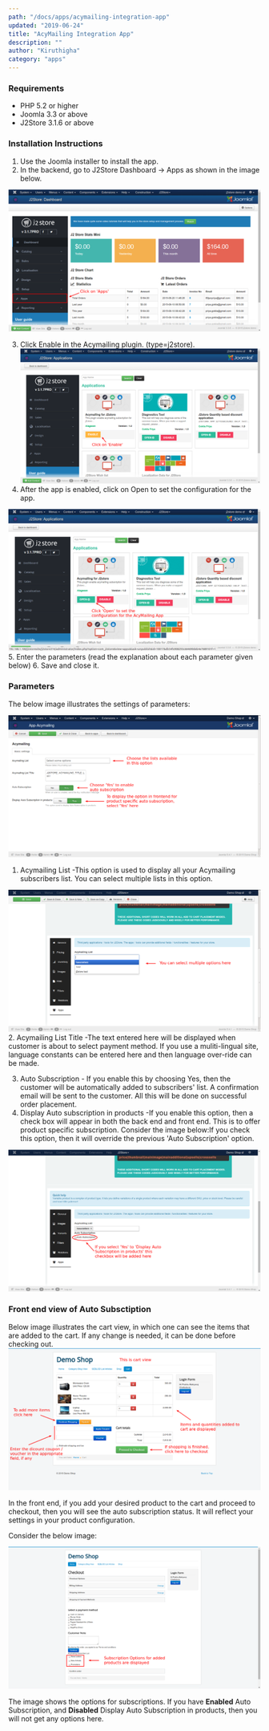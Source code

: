 ```yaml
---
path: "/docs/apps/acymailing-integration-app"
updated: "2019-06-24"
title: "AcyMailing Integration App"
description: ""
author: "Kiruthigha"
category: "apps"
---
```


### Requirements

* PHP 5.2 or higher
* Joomla 3.3 or above
* J2Store 3.1.6 or above

### Installation Instructions

1. Use the Joomla installer to install the app.
2. In the backend, go to J2Store Dashboard -> Apps as shown in the image below.

![ai01](https://raw.githubusercontent.com/j2store/doc-images/master/apps/acymailing-integration-app/am1.png)

3. Click Enable in the Acymailing plugin. (type=j2store).
![ai02](https://raw.githubusercontent.com/j2store/doc-images/master/apps/acymailing-integration-app/am2.png)
4. After the app is enabled, click on Open to set the configuration for the app.

![ai03](https://raw.githubusercontent.com/j2store/doc-images/master/apps/acymailing-integration-app/am3.png)
5. Enter the parameters (read the explanation about each parameter given below)
6. Save and close it.

### Parameters

The below image illustrates the settings of parameters:

![ai04](https://raw.githubusercontent.com/j2store/doc-images/master/apps/acymailing-integration-app/am4.png)

1. Acymailing List -This option is used to display all your Acymailing subscribers list. You can select multiple lists in this option.

![ai05](https://raw.githubusercontent.com/j2store/doc-images/master/apps/acymailing-integration-app/am5.png)
2. Acymailing List Title -The text entered here will be displayed when customer is about to select payment method. If you use a muliti-lingual site, language constants can be entered here and then language over-ride can be made.


3. Auto Subscription - If you enable this by choosing Yes, then the customer will be automatically added to subscribers' list. A confirmation email will be sent to the customer. All this will be done on successful order placement.
4. Display Auto subscription in products -If you enable this option, then a check box will appear in both the back end and front end. This is to offer product specific subscription. Consider the image below:If you check this option, then it will override the previous 'Auto Subscription' option.

![ai06](https://raw.githubusercontent.com/j2store/doc-images/master/apps/acymailing-integration-app/am6.png)

### Front end view of Auto Subsctiption

Below image illustrates the cart view, in which one can see the items that are added to the cart. If any change is needed, it can be done before checking out.
![ai07](https://raw.githubusercontent.com/j2store/doc-images/master/apps/acymailing-integration-app/am7.png)



In the front end, if you add your desired product to the cart and proceed to checkout, then you will see the auto subscription status. It will reflect your settings in your product configuration.

Consider the below image:

![ai08](https://raw.githubusercontent.com/j2store/doc-images/master/apps/acymailing-integration-app/am8.png)

The image shows the options for subscriptions. If you have **Enabled** Auto Subscription, and **Disabled** Display Auto Subscription in products, then you will not get any options here.
